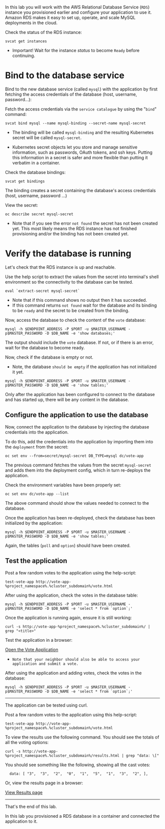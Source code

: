 In this lab you will work with the AWS Relational Database Service (``RDS``) instance you provisioned earlier and configure your application to use it.  Amazon RDS makes it easy to set up, operate, and scale MySQL deployments in the cloud. 

Check the status of the RDS instance:

```execute
svcat get instances
```


 - Important! Wait for the instance _status_ to become ``Ready`` before continuing. 


# Bind to the database service 

Bind to the new database service (called ``mysql``) with the application by first fetching the access credentials of the database (host, username, password...): 

Fetch the access credentials via the `service catalogue` by using the "``bind``" command: 

```execute
svcat bind mysql --name mysql-binding --secret-name mysql-secret
```

 - The binding will be called ``mysql-binding`` and the resulting Kubernetes secret will be called ``mysql-secret``.

 - Kubernetes secret objects let you store and manage sensitive information, such as passwords, OAuth tokens, and ssh keys. Putting this information in a secret is safer and more flexible than putting it verbatim in a container. 

Check the database bindings:

```execute
svcat get bindings
```

The binding creates a secret containing the database's access credentials (host, username, password ...) 

View the secret:

```execute
oc describe secret mysql-secret 
```
 - Note that if you see the error ``not found`` the secret has not been created yet.  This most likely means the RDS instance has not finished provisioning and/or the binding has not been created yet. 


# Verify the database is running 

Let's check that the RDS instance is up and reachable. 

Use the help script to extract the values from the secret into terminal's shell environment so the connectivity to the database can be tested. 

```execute
eval `extract-secret mysql-secret`
```
 - Note that if this command shows no output then it has succeeded. 
 - If this command returns ``not found`` wait for the database and its binding to be ``ready`` and the secret to be created from the binding. 

Now, access the database to check the content of the ``vote`` database:

```execute
mysql -h $ENDPOINT_ADDRESS -P $PORT -u $MASTER_USERNAME -p$MASTER_PASSWORD -D $DB_NAME -e 'show databases;'
```
 The output should include the ``vote`` database.  If not, or if there is an error, wait for the database to become ready. 
 
 Now, check if the database is empty or not.  
 
  - Note, the database `should be empty` if the application has not initialized it yet.

```execute
mysql -h $ENDPOINT_ADDRESS -P $PORT -u $MASTER_USERNAME -p$MASTER_PASSWORD -D $DB_NAME -e 'show tables;'
```

Only after the application has been configured to connect to the database and has started up, there will be any content in the database. 

<!--
# Point the application to the database 

If not already done in the previous lab, the application needs to be configured to use a ``mysql`` database instead of the `built-in` database.  Add this setting to the application.

To do this, add the environment variable ``DB_TYPE`` into the application using the following command:

```execute
oc rollout pause dc vote-app 
oc set env dc vote-app \
   DB_TYPE=mysql
oc rollout resume dc vote-app
```

Note, that the above ``oc set env`` command would normally cause a re-deployment of the application.  In this case ``oc rollout pause dc vote-app`` is used to stop this from happening, since we are not ready to restart it just yet. 

-->

## Configure the application to use the database

Now, connect the application to the database by injecting the database credentials into the application.

To do this, add the credentials into the application by importing them into the ``deployment`` from the secret:

```execute
oc set env --from=secret/mysql-secret DB_TYPE=mysql dc/vote-app 
```
<!--
oc set env --from=secret/mysql-secret dc/vote-app 
-->

The previous command fetches the values from the secret ``mysql-secret`` and adds them into the deployment config, which in turn re-deploys the application. 

Check the environment variables have been properly set:

```execute
oc set env dc/vote-app --list
```

The above command should show the values needed to connect to the database. 

Once the application has been re-deployed, check the database has been initialized by the application:

```execute
mysql -h $ENDPOINT_ADDRESS -P $PORT -u $MASTER_USERNAME -p$MASTER_PASSWORD -D $DB_NAME -e 'show tables;'
```

Again, the tables (``poll`` and ``option``) should have been created.


## Test the application 

Post a few random votes to the application using the help-script:

```execute 
test-vote-app http://vote-app-%project_namespace%.%cluster_subdomain%/vote.html
```

After using the application, check the votes in the database table: 

```execute
mysql -h $ENDPOINT_ADDRESS -P $PORT -u $MASTER_USERNAME -p$MASTER_PASSWORD -D $DB_NAME -e 'select * from `option`;'
```

Once the application is running again, ensure it is still working:

```execute 
curl -s http://vote-app-%project_namespace%.%cluster_subdomain%/ | grep "<title>"
```

Test the application in a browser:

[Open the Vote Application](http://vote-app-%project_namespace%.%cluster_subdomain%/)

 - ``Note that your neighbor should also be able to access your application and submit a vote.`` 

After using the application and adding votes, check the votes in the database: 

```execute
mysql -h $ENDPOINT_ADDRESS -P $PORT -u $MASTER_USERNAME -p$MASTER_PASSWORD -D $DB_NAME -e 'select * from `option`;'
```

---
The application can be tested using curl.

Post a few random votes to the application using this help-script:

```execute 
test-vote-app http://vote-app-%project_namespace%.%cluster_subdomain%/vote.html
```

<!--
```execute 
for i in {1..20}
do
   echo Casting vote nr. $i
   curl -s -X POST http://vote-app-%project_namespace%.%cluster_subdomain%/vote.html -d "vote=`expr $(($RANDOM % 9)) + 1`" >/dev/null
done
```
-->

To view the results use the following command. You should see the totals of all the voting options:

```execute 
curl -s http://vote-app-%project_namespace%.%cluster_subdomain%/results.html | grep "data: \["
```

You should see something like the following, showing all the cast votes: 

```
  data: [ "3",  "3",  "2",  "0",  "1",  "5",  "1",  "3",  "2", ],

```

Or, view the results page in a browser:

[View Results page](http://vote-app-%project_namespace%.%cluster_subdomain%/results.html)


---
That's the end of this lab.  

In this lab you provisioned a RDS database in a container and connected the application to it. 





